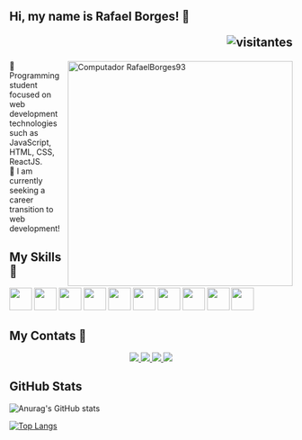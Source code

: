 ## Hi, my name is Rafael Borges! 👋 <p align="right">![visitantes](https://visitor-badge.laobi.icu/badge?page_id=RafaelBorges93)
  
 <img src="https://user-images.githubusercontent.com/88861319/154737964-982ccf17-5102-4318-a2f6-c0fa322fba8a.png" width="400" align="right" alt="Computador RafaelBorges93">

 💬 Programming student focused on web development technologies such as JavaScript, HTML, CSS, ReactJS. </br>
 🎯 I am currently seeking a career transition to web development! </br>
  </p>

## My Skills 🚀
<div style="display: inline-block" >
  <img height="40" src="https://cdn.jsdelivr.net/gh/devicons/devicon/icons/javascript/javascript-plain.svg" /> 
  <img height="40" src="https://cdn.jsdelivr.net/gh/devicons/devicon/icons/typescript/typescript-plain.svg" />
  <img height="40" src="https://cdn.jsdelivr.net/gh/devicons/devicon/icons/react/react-original-wordmark.svg" />
  <img height="40" src="https://cdn.jsdelivr.net/gh/devicons/devicon/icons/nextjs/nextjs-original-wordmark.svg" />
  <img height="40" src="https://cdn.jsdelivr.net/gh/devicons/devicon/icons/html5/html5-plain-wordmark.svg" />
  <img height="40" src="https://cdn.jsdelivr.net/gh/devicons/devicon/icons/css3/css3-plain-wordmark.svg" />
  <img height="40" src="https://cdn.jsdelivr.net/gh/devicons/devicon/icons/sass/sass-original.svg" />
  <img height="40" src="https://cdn.jsdelivr.net/gh/devicons/devicon/icons/git/git-plain-wordmark.svg" />
  <img height="40" src="https://cdn.jsdelivr.net/gh/devicons/devicon/icons/babel/babel-plain.svg" />
  <img height="40" src="https://cdn.jsdelivr.net/gh/devicons/devicon/icons/webpack/webpack-plain-wordmark.svg" />
</div>

## My Contats 📱

<p align="center">
  <a href="https://www.facebook.com/rafael.dealmeidaborges">
    <img src="https://img.shields.io/badge/Facebook-1877F2?style=for-the-badge&logo=facebook&logoColor=white" />
  </a>
  <a href="https://www.instagram.com/rafaelborges.93/">
    <img src="https://img.shields.io/badge/Instagram-E4405F?style=for-the-badge&logo=instagram&logoColor=white" />
  </a>
  <a href="https://www.linkedin.com/in/rafael-borges-30ab4321a/">
    <img src="https://img.shields.io/badge/LinkedIn-0077B5?style=for-the-badge&logo=linkedin&logoColor=white" />
  </a>
  <a href="https://discord.com/channels/RafaelBorges93#3692">
    <img src="https://img.shields.io/badge/Discord-7289DA?style=for-the-badge&logo=discord&logoColor=white" />
  </a>
</p>

## GitHub Stats

![Anurag's GitHub stats](https://github-readme-stats.vercel.app/api?username=RafaelBorges93&hide=contribs,prs)

[![Top Langs](https://github-readme-stats.vercel.app/api/top-langs/?username=RafaelBorges93&layout=compact)](https://github.com/anuraghazra/github-readme-stats)

